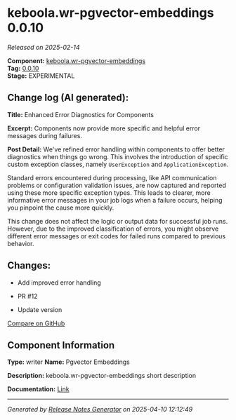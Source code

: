 #  keboola.wr-pgvector-embeddings 0.0.10

_Released on 2025-02-14_

**Component:** [keboola.wr-pgvector-embeddings](https://github.com/keboola/component-embeddings-v2)  
**Tag:** [0.0.10](https://github.com/keboola/component-embeddings-v2/releases/tag/0.0.10)  
**Stage:** EXPERIMENTAL


## Change log (AI generated):
**Title:** Enhanced Error Diagnostics for Components

**Excerpt:** Components now provide more specific and helpful error messages during failures.

**Post Detail:**
We've refined error handling within components to offer better diagnostics when things go wrong. This involves the introduction of specific custom exception classes, namely `UserException` and `ApplicationException`.

Standard errors encountered during processing, like API communication problems or configuration validation issues, are now captured and reported using these more specific exception types. This leads to clearer, more informative error messages in your job logs when a failure occurs, helping you pinpoint the cause more quickly.

This change does not affect the logic or output data for successful job runs. However, due to the improved classification of errors, you might observe different error messages or exit codes for failed runs compared to previous behavior.



## Changes:



- Add improved error handling 






- PR #12 




- Update version 



[Compare on GitHub](https://github.com/keboola/component-embeddings-v2/compare/0.0.9...0.0.10)



## Component Information
**Type:** writer
**Name:** Pgvector Embeddings

**Description:** keboola.wr-pgvector-embeddings short description


**Documentation:** [Link](https://github.com/keboola/component-embeddings-v2/blob/master/README.md)



---
_Generated by [Release Notes Generator](https://github.com/keboola/release-notes-generator)
on 2025-04-10 12:12:49_